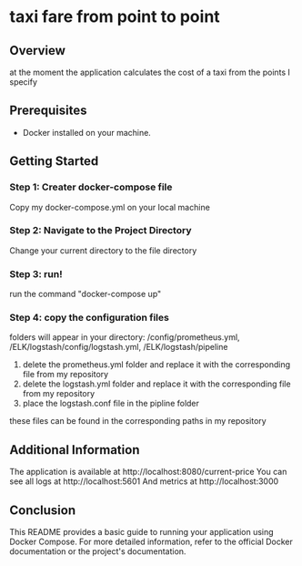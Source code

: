 # taxi fare from point to point
## Overview

at the moment the application calculates the cost of a taxi from the points I specify

## Prerequisites

- Docker installed on your machine.

## Getting Started

### Step 1: Creater docker-compose file

Copy my docker-compose.yml on your local machine

### Step 2: Navigate to the Project Directory

Change your current directory to the file directory

### Step 3: run!

run the command "docker-compose up"

### Step 4: copy the configuration files

folders will appear in your directory:
/config/prometheus.yml,
/ELK/logstash/config/logstash.yml,
/ELK/logstash/pipeline


1. delete the prometheus.yml folder and replace it with the corresponding file from my repository
2. delete the logstash.yml folder and replace it with the corresponding file from my repository
3. place the logstash.conf file in the pipline folder

these files can be found in the corresponding paths in my repository


## Additional Information

The application is available at http://localhost:8080/current-price
You can see all logs at http://localhost:5601
And metrics at http://localhost:3000

## Conclusion

This README provides a basic guide to running your application using Docker Compose. For more detailed information, refer to the official Docker documentation or the project's documentation.
